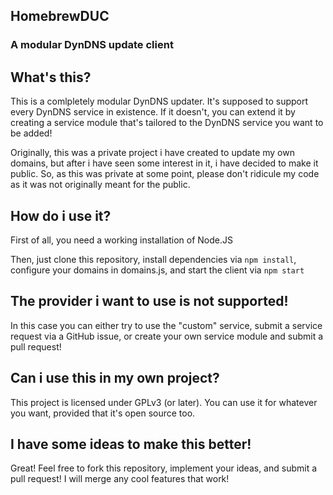 ## HomebrewDUC
### A modular DynDNS update client


## What's this?
This is a comlpletely modular DynDNS updater. It's supposed to support every DynDNS service in existence. If it doesn't, you can extend it by creating a service module that's tailored to the DynDNS service you want to be added!

Originally, this was a private project i have created to update my own domains, but after i have seen some interest in it, i have decided to make it public. So, as this was private at some point, please don't ridicule my code as it was not originally meant for the public.


## How do i use it?

First of all, you need a working installation of Node.JS

Then, just clone this repository, install dependencies via ``npm install``, configure your domains in domains.js, and start the client via ``npm start``


## The provider i want to use is not supported!

In this case you can either try to use the "custom" service, submit a service request via a GitHub issue, or create your own service module and submit a pull request!


## Can i use this in my own project?

This project is licensed under GPLv3 (or later). You can use it for whatever you want, provided that it's open source too.


## I have some ideas to make this better!

Great! Feel free to fork this repository, implement your ideas, and submit a pull request! I will merge any cool features that work!